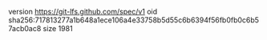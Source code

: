 version https://git-lfs.github.com/spec/v1
oid sha256:717813277a1b648a1ece106a4e33758b5d55c6b6394f56fb0fb0c6b57acb0ac8
size 1981
